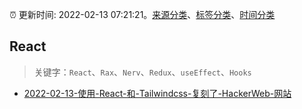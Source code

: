 :alarm_clock: 更新时间: 2022-02-13 07:21:21。[来源分类](../README.md)、[标签分类](../TAGS.md)、[时间分类](../TIMELINE.md)

## React


> 关键字：`React`、`Rax`、`Nerv`、`Redux`、`useEffect`、`Hooks`



- [2022-02-13-使用-React-和-Tailwindcss-复刻了-HackerWeb-网站](https://www.v2ex.com/t/833523) 